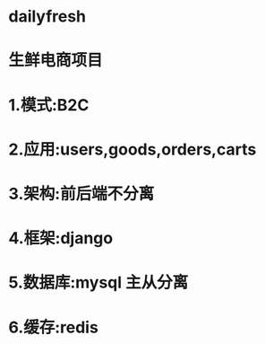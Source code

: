 # dailyfresh
# 生鲜电商项目
# 1.模式:B2C
# 2.应用:users,goods,orders,carts
# 3.架构:前后端不分离
# 4.框架:django
# 5.数据库:mysql 主从分离
# 6.缓存:redis
